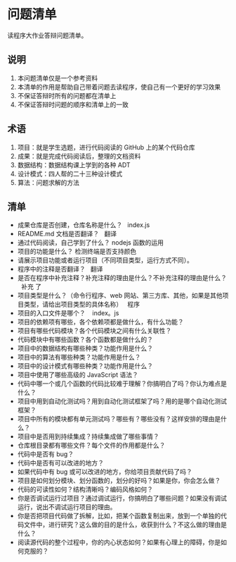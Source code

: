 # 问题清单

读程序大作业答辩问题清单。

## 说明

1. 本问题清单仅是一个参考资料  
2. 本清单的作用是帮助自己带着问题去读程序，使自己有一个更好的学习效果  
2. 不保证答辩时所有的问题都在清单上  
3. 不保证答辩时问题的顺序和清单上的一致  

## 术语

1. 项目：就是学生选题，进行代码阅读的 GitHub 上的某个代码仓库  
2. 成果：就是完成代码阅读后，整理的文档资料  
3. 数据结构：数据结构课上学到的各种 ADT 
4. 设计模式：四人帮的二十三种设计模式  
5. 算法：问题求解的方法  

## 清单

- 成果仓库是否创建，仓库名称是什么？  
index.js
- README.md 文档是否翻译？  
翻译 
  
- 通过代码阅读，自己学到了什么？ 
nodejs 函数的运用
- 项目的功能是什么？ 
检测终端是否支持颜色
- 请展示项目功能或者运行项目（不同项目类型，运行方式不同）。  
- 程序中的注释是否翻译？  
翻译 
- 是否在程序中补充注释？补充注释的理由是什么？不补充注释的理由是什么？  
补充 了
- 项目类型是什么？（命令行程序、web 网站、第三方库、其他，如果是其他项目类型，请给出项目类型的具体名称）  
程序 
- 项目的入口文件是哪个？  
 index。js
- 项目的依赖项有哪些，各个依赖项都是做什么，有什么功能？  
- 项目有哪些代码模块？各个代码模块之间有什么关联性？  
- 代码模块中有哪些函数？各个函数都是做什么的？  
- 项目中的数据结构有哪些种类？功能作用是什么？  
- 项目中的算法有哪些种类？功能作用是什么？  
- 项目中的设计模式有哪些种类？功能作用是什么？  
- 项目中使用了哪些高级的 JavaScript 语法？  
- 代码中哪一个或几个函数的代码比较难于理解？你搞明白了吗？你认为难点是什么？  
- 项目中用到自动化测试吗？用到自动化测试框架了吗？用的是哪个自动化测试框架？  
- 项目中所有的模块都有单元测试吗？哪些有？哪些没有？这样安排的理由是什么？  
- 项目中是否用到持续集成？持续集成做了哪些事情？  
- 仓库根目录都有哪些文件？每个文件的作用都是什么？  
- 代码中是否有 bug？  
- 代码中是否有可以改进的地方？  
- 如果代码中有 bug 或可以改进的地方，你给项目贡献代码了吗？  
- 项目是如何划分模块、划分函数的，划分的好吗？如果是你，你会怎么做？  
- 代码的可读性如何？结构清晰吗？编码风格如何？  
- 你是否调试运行过项目？通过调试运行，你搞明白了哪些问题？如果没有调试运行，说出不调试运行项目的理由。  
- 你是否把项目代码做了拆解，比如，把某个函数复制出来，放到一个单独的代码文件中，进行研究？这么做的目的是什么，收获到什么？不这么做的理由是什么？  
- 阅读源代码的整个过程中，你的内心状态如何？如果有心理上的障碍，你是如何克服的？  
